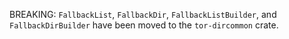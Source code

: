 BREAKING: `FallbackList`, `FallbackDir`, `FallbackListBuilder`, and `FallbackDirBuilder` have been moved to the `tor-dircommon` crate.
